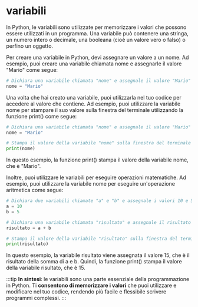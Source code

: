 # variabili

In Python, le variabili sono utilizzate per memorizzare i valori che possono essere utilizzati in un programma. Una variabile può contenere una stringa, un numero intero o decimale, una booleana (cioè un valore vero o falso) o perfino un oggetto.

Per creare una variabile in Python, devi assegnare un valore a un nome. Ad esempio, puoi creare una variabile chiamata nome e assegnarle il valore "Mario" come segue:

```python
# Dichiara una variabile chiamata "nome" e assegnale il valore "Mario"
nome = "Mario"
```

Una volta che hai creato una variabile, puoi utilizzarla nel tuo codice per accedere al valore che contiene. Ad esempio, puoi utilizzare la variabile nome per stampare il suo valore sulla finestra del terminale utilizzando la funzione print() come segue:

```python
# Dichiara una variabile chiamata "nome" e assegnale il valore "Mario"
nome = "Mario"

# Stampa il valore della variabile "nome" sulla finestra del terminale
print(nome)
```

In questo esempio, la funzione print() stampa il valore della variabile nome, che è "Mario".

Inoltre, puoi utilizzare le variabili per eseguire operazioni matematiche. Ad esempio, puoi utilizzare la variabile nome per eseguire un'operazione aritmetica come segue:

```python
# Dichiara due variabili chiamate "a" e "b" e assegnale i valori 10 e 5 rispettivamente
a = 10
b = 5

# Dichiara una variabile chiamata "risultato" e assegnale il risultato della somma di "a" e "b"
risultato = a + b

# Stampa il valore della variabile "risultato" sulla finestra del terminale
print(risultato)
```

In questo esempio, la variabile risultato viene assegnata il valore 15, che è il risultato della somma di a e b. Quindi, la funzione print() stampa il valore della variabile risultato, che è 15.

:::tip
**In sintesi**: le variabili sono una parte essenziale della programmazione in Python. Ti **consentono di memorizzare i valori** che puoi utilizzare e modificare nel tuo codice, rendendo più facile e flessibile scrivere programmi complessi.
:::
